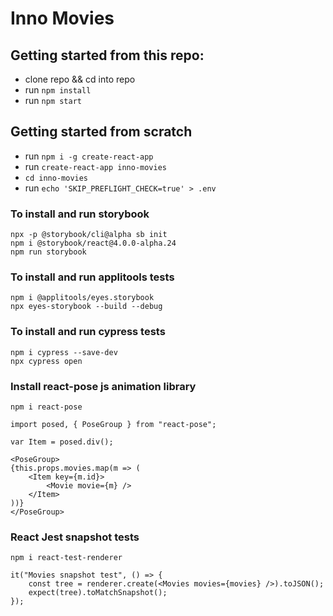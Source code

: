 # Inno Movies

## Getting started from this repo:

- clone repo && cd into repo
- run `npm install`
- run `npm start`

## Getting started from scratch

- run `npm i -g create-react-app`
- run `create-react-app inno-movies`
- `cd inno-movies`
- run `echo 'SKIP_PREFLIGHT_CHECK=true' > .env`

### To install and run storybook

```
npx -p @storybook/cli@alpha sb init
npm i @storybook/react@4.0.0-alpha.24
npm run storybook
```

### To install and run applitools tests

```
npm i @applitools/eyes.storybook
npx eyes-storybook --build --debug
```

### To install and run cypress tests

```
npm i cypress --save-dev
npx cypress open
```

### Install react-pose js animation library

```
npm i react-pose
```

```
import posed, { PoseGroup } from "react-pose";

var Item = posed.div();

<PoseGroup>
{this.props.movies.map(m => (
    <Item key={m.id}>
        <Movie movie={m} />
    </Item>
))}
</PoseGroup>
```

### React Jest snapshot tests

```
npm i react-test-renderer
```

```
it("Movies snapshot test", () => {
    const tree = renderer.create(<Movies movies={movies} />).toJSON();
    expect(tree).toMatchSnapshot();
});
```
